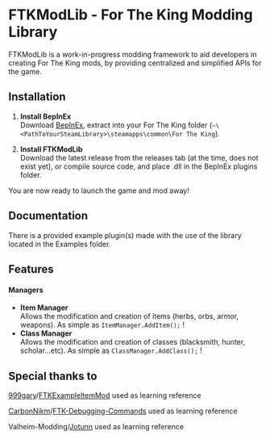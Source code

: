 # FTKModLib - For The King Modding Library
FTKModLib is a work-in-progress modding framework to aid developers in creating For The King mods, by providing centralized and simplified APIs for the game.

## Installation
1. **Install BepInEx**  
Download [BepInEx](https://github.com/BepInEx/BepInEx/releases), extract into your For The King folder (`~\<PathToYourSteamLibrary>\steamapps\common\For The King`).

2. **Install FTKModLib**  
Download the latest release from the releases tab (at the time, does not exist yet), or compile source code, and place .dll in the BepInEx plugins folder.

You are now ready to launch the game and mod away!

## Documentation
There is a provided example plugin(s) made with the use of the library located in the Examples folder.

## Features
#### Managers
- **Item Manager**  
Allows the modification and creation of items (herbs, orbs, armor, weapons). As simple as ```ItemManager.AddItem();``` !
- **Class Manager**  
Allows the modification and creation of classes (blacksmith, hunter, scholar...etc). As simple as ```ClassManager.AddClass();``` !

## Special thanks to
[999gary](https://github.com/999gary)/[FTKExampleItemMod](https://github.com/999gary/FTKExampleItemMod) used as learning reference

[CarbonNikm](https://github.com/CarbonNikm)/[FTK-Debugging-Commands](https://github.com/CarbonNikm/FTK-Debugging-Commands) used as learning reference

Valheim-Modding/[Jotunn](https://github.com/Valheim-Modding/Jotunn) used as learning reference
